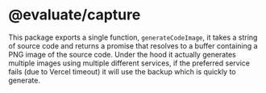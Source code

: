 # @evaluate/capture

This package exports a single function, `generateCodeImage`, it takes a string of source code and returns a promise that resolves to a buffer containing a PNG image of the source code. Under the hood it actually generates multiple images using multiple different services, if the preferred service fails (due to Vercel timeout) it will use the backup which is quickly to generate.
